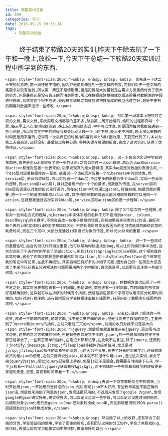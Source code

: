 ```yaml
---
title: 软酷实训总结
id: 209
categories: 实习 
date: 2015-09-15 09:33:24
tags: 
	- 软酷实训总结
---
```


<span style="font-size:20px;">&nbsp; &nbsp; &nbsp; &nbsp; 终于结束了软酷20天的实训,昨天下午除去玩了一下午和一晚上,放松一下,今天下午总结一下软酷20天实训过程中所学到的东西.</span>

	<span style="font-size:20px;">&nbsp; &nbsp; &nbsp; &nbsp; 首先说一下这二十天的状态吧,第一周还是不错的,因为只是前期牵扯到一些文档的书写,而我们对于一些文档的高要求并没有达到,所以第一周还不是特别累,但是犯得最大的错就是在需求方面虽然付出了很大的努力,但是最终还是没有真正的弄清楚需求,所以在数据库建模完成以后还需要对数据库的字段进行修改,我感觉这个很不应该,最起码在编码之前就应该把数据库的模型给建立好,最好不要到后期再对数据库进行一些修改.</span>

	<span style="font-size:20px;">&nbsp;&nbsp; &nbsp; 然后第一周基本上把项目立项的文档,需求文档,系统实现文档都写的差不多,然后第二周开始编码,编码的过程那真叫一个累,每天早上八点准时指纹签到,晚上6点30指纹签退,中午可以休息,但是因为每次我都会遇到一些小问题,所以每次在中午的时候我都会比别人晚一个小时下班,晚上更不用说,晚上那么安静的时间更是用来撸码,记得有一次最疯狂的时候撸码撸到早上5点(因为第二天要交代码了),本以为第二天会崩溃,还好没有,最后经过各种心跳,各种失望与希望的折磨,完成了这次实训,获得了优秀作品.</span>

	<span style="font-size:20px;">&nbsp;&nbsp; &nbsp; 说一下在这次实训中学到的东西吧,首先是对ssh框架有了进一步的认识:之前自学过一点ssh框架,总以为dao和service和action都是对应者一张表来的,后来发现真的是大错特错,其实dao层是对数据的直接访问,一个dao层对应着数据库的一张表,或者说一个dao层对应着一个hibernate中的实体类,而service层,是业务逻辑层,可以对应者一个dao层,不过更多的是耦合多个dao层,实现一些业务的逻辑,而action层(web层),就对应着用户的一个个的请求,而数据的传递,在server层和dao层应该是以对象的形式来传递的,而在action中可以通过gson化,传给前端.根据页面的需要,把一个一个的请求抽象成action类,其中相同参数的或者大部分相同参数的可以用同一个action,这就是我通过这次实训对dao层,service层和action层的进一步理解.</span>

	<span style="font-size:20px;">&nbsp;&nbsp; &nbsp;除了三个层次的一些理解,还有对一些命名方式的理解,hibernate中实体字段的名称千万不要用到order, column, desc等mysql的关键字,不然会造成一些难于察觉的错误,还有如果有多张表的id的话,最好对每个表的id和实体的id的名字都加以区分,不然到最后可能发现因为命名习惯造成的麻烦非常的耗费时间,而在三个层中,大部分是通过id来进行对象的传递,所以说id非常的重要.</span>

	<span style="font-size:20px;">&nbsp; &nbsp; &nbsp; &nbsp; 说一下一些测试的重要性吧,后台的测试代码相当重要,他可以帮助你快速找到bug,可以让你的编码事半功倍,这次实训花了半天的时间学会了测试action,用到StrutsSpringTestCase框架,这个框架真的非常的棒,省去了你每次都要重新部署然后测试action,StrutsSpringTestCase这个框架在我的笔记中有记录,在此不再细说,其实后端还有好多的小细节问题,因为自己的一些疏忽大意造成了本来可以花费五分钟解决的问题需要用两个小时解决,真实悲哀啊,以后更应该注意一些细节问题.</span>

	<span style="font-size:20px;">&nbsp; &nbsp; &nbsp; 在数据方面也出现了一些不足之处,其实每张表都应该有一个时间戳,无论如何,都应该有一个时间戳,而时间戳的形式最好是精确到秒,这样就可以在排序的时候有个排序,然后最后应该有个字段可以用来区分如果时间相同,如何对进行排序的,还有暂时没有学会数据库直接存储图片,只是用到了数据库存储图片的路径.</span>

	<span style="font-size:20px;">&nbsp;&nbsp; &nbsp; &nbsp;说完了后台的一些收货,再说一下前端的收获,前端方面,我不是负责界面的设计,但是我负责了数据的交互,主要用到了Jquery和jquery的插件,之前只看过三天的</span>,前端的收货对我来说是最大的<span style="font-size:20px;">jquery,然后现在就直接拿来用jquery,是边看书边学边用,这样的学习方式真的很快,但是有些东西是学不牢的,jquery的一些选择和操作差不多都已经学会了,一些其它简单的操作,在笔记上都有记录,在此就不在复述,除了jquery,还用到了jnotify,jmessage,jcrop,jfileupload等插件的简单使用,尤其是对jcrop,jfileupload插件的印象特别深刻,当时因为不会用,花费了好长时间来学习,还有前端收货的是ajax的使用,之前只是听说过ajax,根本就不知道什么是ajax,通过这次实训,学会了用jquery的ajax,感觉jquery挺容易上手的,但是js还不是很会,我需要有时间静下心来,学一下js和看一下&lt;&lt;jquery基础教程&gt;&gt;,对于前端的一些布局和和模型的理解更是掌握的更差,更差,需要有时间来看一下.</span>

	<span style="font-size:20px;">&nbsp; &nbsp;再谈一下我在数据交互中的收获,当时开始用json,一开始用的是标准的json,然后发现json不太好用,有些枚举类型不能正确的json话,然后后来用到了阿里的json,发现还挺好用的,不过后来发现了google 的gson,发现google的gson确实好用,确实很强大,可以自定义过滤一些字段,可以自定义设置时间的格式,后端的对象json化用的是gson.toJson把对象转换成json串,而在前端是用到JSON.parse()把接受到的json转换成对象,</span>

	<span style="font-size:20px;">&nbsp;&nbsp; 然后除了以上的收获,还有学会了前端的分页,学会验证码的使用,学会了图像的剪切,还有团队之间的分工协作,学会了熬夜找bug,改代码,希望以后的学习能像实训中那样拼,做出最好的自己!</span>